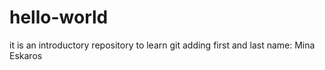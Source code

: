 # hello-world
it is an introductory repository to learn git
adding first and last name: Mina Eskaros
